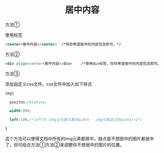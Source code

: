 <h1><center>居中内容</center></h1>

方法①

使用标签

````html
<center>居中内容</center>  /*将你希望居中的内容包含即可。*/
````

方法②

```html
<div align=center>居中内容</div>    /*使用div标签，将你希望居中的内容包含即可。*/
```

方法③

添加自定义css文件。css文件中加入如下样式

````css
img{

  positon:relative;

  width:80%;

  left:10%;/*left为（img父元素元素的width - img元素自己的width)÷2*/

}
````

这个方法可以使得文档中所有的img元素都居中，缺点是不想居中的图片都居中了。但可结合方法①方法②来调整你不想居中的图片的位置。

